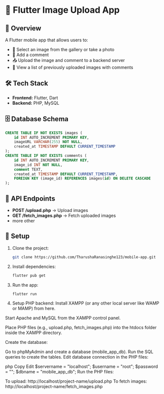 # 📱 Flutter Image Upload App

## 🔹 Overview
A Flutter mobile app that allows users to:
- 📸 Select an image from the gallery or take a photo
- 📝 Add a comment
- 📤 Upload the image and comment to a backend server
- 📂 View a list of previously uploaded images with comments

## 🛠 Tech Stack
- **Frontend:** Flutter, Dart
- **Backend:** PHP, MySQL

## 🗄 Database Schema
```sql
CREATE TABLE IF NOT EXISTS images (
    id INT AUTO_INCREMENT PRIMARY KEY,
    imageURL VARCHAR(255) NOT NULL,
    created_at TIMESTAMP DEFAULT CURRENT_TIMESTAMP
);
CREATE TABLE IF NOT EXISTS comments (
    id INT AUTO_INCREMENT PRIMARY KEY,
    image_id INT NOT NULL,
    comment TEXT,
    created_at TIMESTAMP DEFAULT CURRENT_TIMESTAMP,
    FOREIGN KEY (image_id) REFERENCES images(id) ON DELETE CASCADE
);
```

## 🔗 API Endpoints
- **POST /upload.php** → Upload images
- **GET /fetch_images.php** → Fetch uploaded images
- more other

## 🚀 Setup
1. Clone the project:  
   ```sh
   git clone https://github.com/TharushaRanasinghe123/mobile-app.git
   ```
2. Install dependencies:  
   ```sh
   flutter pub get
   ```
3. Run the app:  
   ```sh
   flutter run
   ```
4. Setup PHP backend:
Install XAMPP (or any other local server like WAMP or MAMP) from here.

Start Apache and MySQL from the XAMPP control panel.

Place PHP files (e.g., upload.php, fetch_images.php) into the htdocs folder inside the XAMPP directory.

Create the database:

Go to phpMyAdmin and create a database (mobile_app_db).
Run the SQL queries to create the tables.
Edit database connection in the PHP files:

php
Copy
Edit
$servername = "localhost";
$username = "root";
$password = "";
$dbname = "mobile_app_db";
Run the PHP files:

To upload: http://localhost/project-name/upload.php
To fetch images: http://localhost/project-name/fetch_images.php

